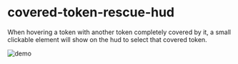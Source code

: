 # covered-token-rescue-hud

When hovering a token with another token completely covered by it, a small clickable element will show on the hud to select that covered token.

![demo](https://camo.githubusercontent.com/e7c35812ddd3ebe3e871a8718350e62185a631c033a868af06da77c845ac5d26/68747470733a2f2f692e696d6775722e636f6d2f31646f494f534f2e676966)
